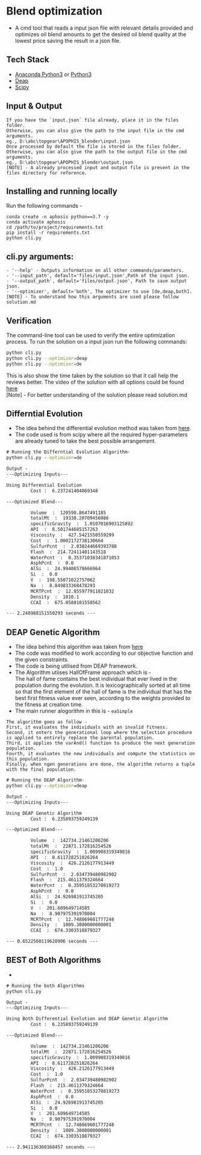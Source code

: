 # Blend optimization
- A cmd tool that reads a input json file with relevant details provided and  optimizes oil blend amounts to get the desired oil blend quality at the lowest price saving the result in a json file.

## Tech Stack
- [Anaconda Python3](https://www.anaconda.com/distribution/) or [Python3](https://www.python.org/downloads/)
- [Deap](https://github.com/DEAP/deap)
- [Scipy](https://scipy.org/)


## Input & Output
```
If you have the `input.json` file already, place it in the files folder.
Otherwise, you can also give the path to the input file in the cmd arguments.
eg., D:\abc\topgear\APOPHIS_blender\input.json
Once processed by default the file is stored in the files folder.
Otherwise, you can also give the path to the output file in the cmd arguments.
eg., D:\abc\topgear\APOPHIS_blender\output.json
[NOTE] - A already processed input and output file is present in the files directory for reference.
```

## Installing and running locally
Run the following commands -
```
conda create -n aphosis python==3.7 -y
conda activate aphosis
cd /path/to/project/requirements.txt
pip install -r requirements.txt
python cli.py
```

## cli.py arguments:
```
- '--help' - Outputs information on all other commands/parameters.
- '--input_path', default='files/input.json',Path of the input json.
- '--output_path', default='files/output.json', Path to save output json.
- '--optimizer', default='both', The optimizer to use [de,deap,both].
[NOTE] - To understand how this arguments are used please follow solution.md 
```
## Verification
The command-line tool can be used to verify the entire optimization process.
To run the solution on a input json run the following commands:
```bash
python cli.py 
python cli.py --optimizer=deap
python cli.py --optimizer=de
```
This is also show the time taken by the solution so that it call help the reviews better.
The video of the solution with all options could be found [here](https://drive.google.com/file/d/11ZJUHp1mbzU0NLbQWguShvZu4zvwXyrr/view?usp=sharing)<br>
[Note] - For better understanding of the solution please read solution.md

## Differntial Evolution
- The idea behind the differential evolution method was taken from [here](http://www1.icsi.berkeley.edu/~storn/code.html).
- The code used is from scipy where all the required hyper-parameters are already tuned to take the best possible arrangement.

```cmd
# Running the Differntial Evolution Algorithm-
python cli.py --optimizer=de
```
```html
Output - 
---Optimizing Inputs---

Using Differential Evolution
         Cost :  6.237241404869348

---Optimized Blend---

         Volume  :  120590.8647491185
         totalMt  :  19338.20709456086
         specificGravity  :  1.0107016903125892
         API  :  8.501744685157263
         Viscosity  :  427.5421550559299
         Cost  :  1.0002172738130664
         SulfurPcnt  :  2.038244669393788
         Flash  :  214.72411401143518
         WaterPcnt  :  0.35371038341871053
         AsphPcnt  :  0.0
         AlSi  :  24.99406578666964
         Si  :  0.0
         V  :  198.55071022757062
         Na  :  8.849833368478293
         MCRTPcnt  :  12.855977911821032
         Density  :  1010.1
         CCAI  :  675.0580101558562

--- 2.248988151550293 seconds ---
```

## DEAP Genetic Algorithm
- The idea behind this algorithm was taken from  [here](https://deap.readthedocs.io/en/master/examples/ga_onemax_short.html#short-ga-onemax)
- The code was modified to work according to our objective function and the given constraints.
- The code is being utilised from DEAP framework.
- The Algorithm utiises HallOfFrame approach which is -<br>
The hall of fame contains the best individual that ever lived in the population during the evolution. It is lexicographically sorted at all time so that the first element of the hall of fame is the individual that has the best first fitness value ever seen, according to the weights provided to the fitness at creation time.
- The main runner alogorithm in this is - `eaSimple`

```This algorithm reproduces the simplest evolutionary algorithm.
The algorithm goes as follow -
First, it evaluates the individuals with an invalid fitness. 
Second, it enters the generational loop where the selection procedure is applied to entirely replace the parental population.
Third, it applies the varAnd() function to produce the next generation population.
Fourth, it evaluates the new individuals and compute the statistics on this population. 
Finally, when ngen generations are done, the algorithm returns a tuple with the final population.
```


```cmd
# Running the DEAP Algorithm-
python cli.py --optimizer=deap
```
```html
Output - 
---Optimizing Inputs---

Using DEAP Genetic Algorithm
         Cost :  6.235893759249139

---Optimized Blend---

         Volume  :  142734.21461206206
         totalMt  :  22871.172816254526
         specificGravity  :  1.009908319349816
         API  :  8.611728251826264
         Viscosity  :  426.2126177913449
         Cost  :  1.0
         SulfurPcnt  :  2.034739480982902
         Flash  :  215.4611379324664
         WaterPcnt  :  0.35951853270819273
         AsphPcnt  :  0.0
         AlSi  :  24.926981913745205
         Si  :  0.0
         V  :  201.609649714585
         Na  :  8.907975391970004
         MCRTPcnt  :  12.748869601777248
         Density  :  1009.3000000000001
         CCAI  :  674.3303518879327

--- 0.6522560119628906 seconds ---
```

## BEST of Both Algorithms
- 
```cmd
# Running the both Algorithms
python cli.py
```
```html
Output - 
---Optimizing Inputs---

Using Both Differential Evolution and DEAP Genetic Algorithm
         Cost :  6.235893759249139

---Optimized Blend---

         Volume  :  142734.21461206206
         totalMt  :  22871.172816254526
         specificGravity  :  1.009908319349816
         API  :  8.611728251826264
         Viscosity  :  426.2126177913449
         Cost  :  1.0
         SulfurPcnt  :  2.034739480982902
         Flash  :  215.4611379324664
         WaterPcnt  :  0.35951853270819273
         AsphPcnt  :  0.0
         AlSi  :  24.926981913745205
         Si  :  0.0
         V  :  201.609649714585
         Na  :  8.907975391970004
         MCRTPcnt  :  12.748869601777248
         Density  :  1009.3000000000001
         CCAI  :  674.3303518879327

--- 2.941136360168457 seconds ---
```


